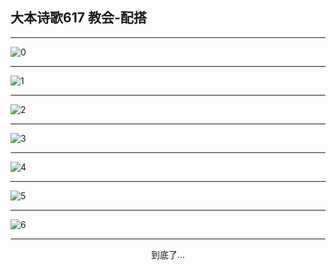 
## 大本诗歌617 教会-配搭
        
<div id="aplayer0"></div>

---

<img alt="0" data-original="/data/d0617/0.png">

---

<img alt="1" data-original="/data/d0617/1.png">

---

<img alt="2" data-original="/data/d0617/2.png">

---

<img alt="3" data-original="/data/d0617/3.png">

---

<img alt="4" data-original="/data/d0617/4.png">

---

<img alt="5" data-original="/data/d0617/5.png">

---

<img alt="6" data-original="/data/d0617/6.png">

---

<p style="text-align: center">到底了...</p>

<script src="/js/dist-view.js"></script>

<script>
MAIN.id = 'd0617';
        
const ap0 = new APlayer({
    container: document.getElementById('aplayer0'),
    volume: 1,
    loop: 'none',
    preload: 'none',
    audio: [{
        name: '大本诗歌617.mp3',
        artist: '大本诗歌',
        url: 'https://res.wx.qq.com/voice/getvoice?mediaid=MzI0NTk3MDM5M18yMjQ3NDk1MzI1',
        cover: '/favicon'
    }]
});
</script>
